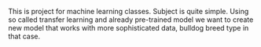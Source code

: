 This is project for machine learning classes. Subject is quite simple. Using so called transfer learning and already pre-trained model we want to create new model that works with more sophisticated data, bulldog breed type in that case.
